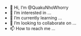 - 👋 Hi, I’m @QuakuNhoWhorry
- 👀 I’m interested in ...
- 🌱 I’m currently learning ...
- 💞️ I’m looking to collaborate on ...
- 📫 How to reach me ...

<!---
QuakuNhoWhorry/QuakuNhoWhorry is a ✨ special ✨ repository because its `README.md` (this file) appears on your GitHub profile.
You can click the Preview link to take a look at your changes.
--->
